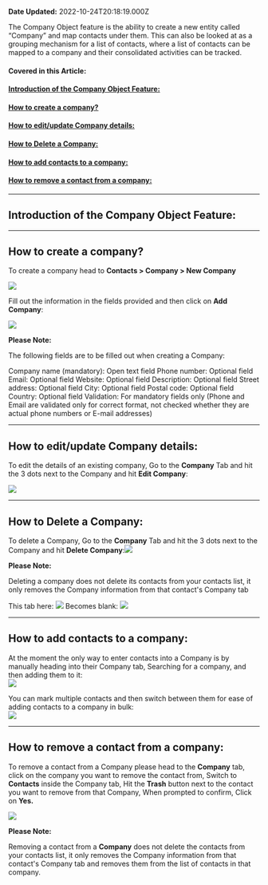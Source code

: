 **Date Updated:** 2022-10-24T20:18:19.000Z

The Company Object feature is the ability to create a new entity called “Company” and map contacts under them. This can also be looked at as a grouping mechanism for a list of contacts, where a list of contacts can be mapped to a company and their consolidated activities can be tracked. 
  
  
#### **Covered in this Article:**

#### [Introduction of the Company Object Feature:](#Introduction-of-the-Company-Object-Feature%3A)

#### [How to create a company?](#How-to-create-a-company?)

#### [How to edit/update Company details:](#How-to-edit/update-Company-details%3A)

#### [How to Delete a Company:](#How-to-Delete-a-Company%3A)

#### [How to add contacts to a company:](#How-to-add-contacts-to-a-company%3A)

#### [How to remove a contact from a company:](#How-to-remove-a-contact-from-a-company%3A)

---

  
## **Introduction of the Company Object Feature:**
  
  
---

## **How to create a company?**

  
To create a company head to **Contacts > Company > New Company**

  
![](https://s3.amazonaws.com/cdn.freshdesk.com/data/helpdesk/attachments/production/48258621249/original/SicYs8sQL3Bc6fJ62UMWmLp6j_gO4Lc8hg.png?1666526991)

  
Fill out the information in the fields provided and then click on **Add Company**:

![](https://s3.amazonaws.com/cdn.freshdesk.com/data/helpdesk/attachments/production/48258621295/original/0Y1snX29bt2PqATJWW026Wi3zSkqe0fSuA.png?1666527049)

  
**Please Note:**

The following fields are to be filled out when creating a Company:

Company name (mandatory): Open text field
Phone number: Optional field
Email: Optional field
Website: Optional field
Description: Optional field
Street address: Optional field
City: Optional field
Postal code: Optional field
Country: Optional field
Validation: For mandatory fields only (Phone and Email are validated only for correct format, not checked whether they are actual phone numbers or E-mail addresses)
  
  
---

## **How to edit/update Company details:**

  
To edit the details of an existing company, Go to the **Company** Tab and hit the 3 dots next to the Company and hit **Edit Company**:  
  
![](https://s3.amazonaws.com/cdn.freshdesk.com/data/helpdesk/attachments/production/48258623088/original/_kvxoBG73-PjutbzoWA0Dgo11K4CE5VZ8g.png?1666529342)  
  
  
---

## **How to Delete a Company:**

To delete a Company, Go to the **Company** Tab and hit the 3 dots next to the Company and hit **Delete Company**:![](https://s3.amazonaws.com/cdn.freshdesk.com/data/helpdesk/attachments/production/48258623157/original/-ePpbUN5G0o_pkjtPc-1sNCUUViJ1xfi1g.png?1666529459)

  
**Please Note:**

Deleting a company does not delete its contacts from your contacts list, it only removes the Company information from that contact's Company tab

This tab here:
![](https://s3.amazonaws.com/cdn.freshdesk.com/data/helpdesk/attachments/production/48258623639/original/qvJ-ztkIQAraMZZ7c_w4YcGynscL_QAG9A.png?1666529933)
Becomes blank:
![](https://s3.amazonaws.com/cdn.freshdesk.com/data/helpdesk/attachments/production/48258623670/original/Tvnp1cnsBjUk2ARg7YRhS5BkT29kR--kVQ.png?1666529992)
  
  
---

## **How to add contacts to a company:**

  
At the moment the only way to enter contacts into a Company is by manually heading into their Company tab, Searching for a company, and then adding them to it:  
![](https://s3.amazonaws.com/cdn.freshdesk.com/data/helpdesk/attachments/production/48258624260/original/jd8693k0x_V5bZ8LuRGX2PwLXOPAz6HQ5A.gif?1666530491)
  
  
You can mark multiple contacts and then switch between them for ease of adding contacts to a company in bulk:  
![](https://s3.amazonaws.com/cdn.freshdesk.com/data/helpdesk/attachments/production/48258624570/original/wQWaOJA0Xm5j02OoeGy0n7cAyyDuFZ0zfQ.gif?1666530877)
  
  
---

## **How to remove a contact from a company:**

  
To remove a contact from a Company please head to the **Company** tab, click on the company you want to remove the contact from, Switch to **Contacts** inside the Company tab, Hit the **Trash** button next to the contact you want to remove from that Company, When prompted to confirm, Click on **Yes.**  
  
**![](https://s3.amazonaws.com/cdn.freshdesk.com/data/helpdesk/attachments/production/48258625099/original/6z4YsTUPb4Oa4nvLtIlgusSNy0cAZgfMOg.gif?1666531581)**

**Please Note:**

Removing a contact from a **Company** does not delete the contacts from your contacts list, it only removes the Company information from that contact's Company tab and removes them from the list of contacts in that company.
  
  